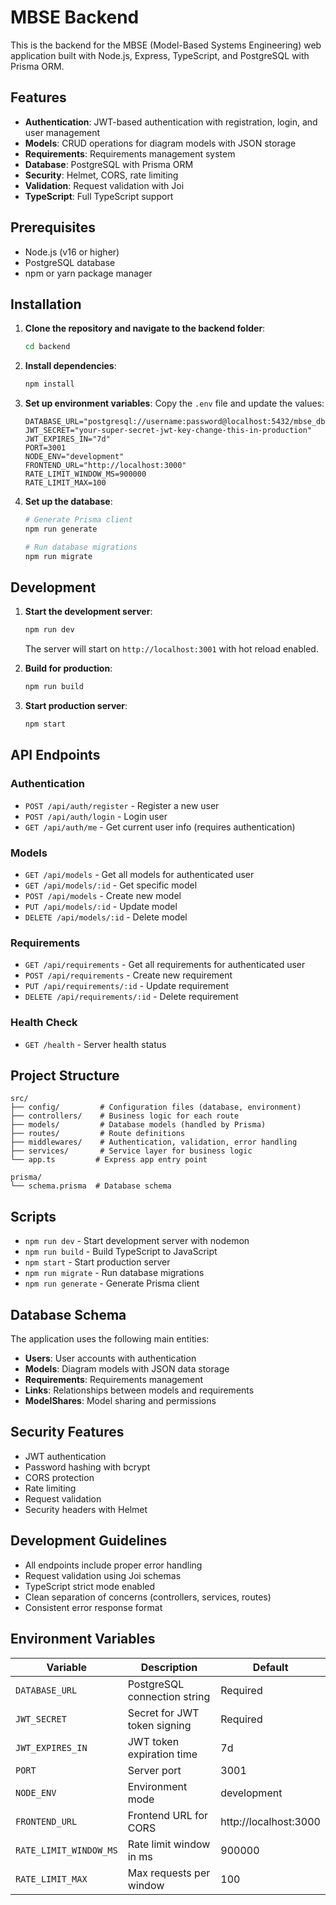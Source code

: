 # MBSE Backend

This is the backend for the MBSE (Model-Based Systems Engineering) web application built with Node.js, Express, TypeScript, and PostgreSQL with Prisma ORM.

## Features

- **Authentication**: JWT-based authentication with registration, login, and user management
- **Models**: CRUD operations for diagram models with JSON storage
- **Requirements**: Requirements management system
- **Database**: PostgreSQL with Prisma ORM
- **Security**: Helmet, CORS, rate limiting
- **Validation**: Request validation with Joi
- **TypeScript**: Full TypeScript support

## Prerequisites

- Node.js (v16 or higher)
- PostgreSQL database
- npm or yarn package manager

## Installation

1. **Clone the repository and navigate to the backend folder**:
   ```bash
   cd backend
   ```

2. **Install dependencies**:
   ```bash
   npm install
   ```

3. **Set up environment variables**:
   Copy the `.env` file and update the values:
   ```env
   DATABASE_URL="postgresql://username:password@localhost:5432/mbse_db"
   JWT_SECRET="your-super-secret-jwt-key-change-this-in-production"
   JWT_EXPIRES_IN="7d"
   PORT=3001
   NODE_ENV="development"
   FRONTEND_URL="http://localhost:3000"
   RATE_LIMIT_WINDOW_MS=900000
   RATE_LIMIT_MAX=100
   ```

4. **Set up the database**:
   ```bash
   # Generate Prisma client
   npm run generate
   
   # Run database migrations
   npm run migrate
   ```

## Development

1. **Start the development server**:
   ```bash
   npm run dev
   ```
   The server will start on `http://localhost:3001` with hot reload enabled.

2. **Build for production**:
   ```bash
   npm run build
   ```

3. **Start production server**:
   ```bash
   npm start
   ```

## API Endpoints

### Authentication
- `POST /api/auth/register` - Register a new user
- `POST /api/auth/login` - Login user
- `GET /api/auth/me` - Get current user info (requires authentication)

### Models
- `GET /api/models` - Get all models for authenticated user
- `GET /api/models/:id` - Get specific model
- `POST /api/models` - Create new model
- `PUT /api/models/:id` - Update model
- `DELETE /api/models/:id` - Delete model

### Requirements
- `GET /api/requirements` - Get all requirements for authenticated user
- `POST /api/requirements` - Create new requirement
- `PUT /api/requirements/:id` - Update requirement
- `DELETE /api/requirements/:id` - Delete requirement

### Health Check
- `GET /health` - Server health status

## Project Structure

```
src/
├── config/         # Configuration files (database, environment)
├── controllers/    # Business logic for each route
├── models/         # Database models (handled by Prisma)
├── routes/         # Route definitions
├── middlewares/    # Authentication, validation, error handling
├── services/       # Service layer for business logic
└── app.ts         # Express app entry point

prisma/
└── schema.prisma  # Database schema
```

## Scripts

- `npm run dev` - Start development server with nodemon
- `npm run build` - Build TypeScript to JavaScript
- `npm start` - Start production server
- `npm run migrate` - Run database migrations
- `npm run generate` - Generate Prisma client

## Database Schema

The application uses the following main entities:
- **Users**: User accounts with authentication
- **Models**: Diagram models with JSON data storage
- **Requirements**: Requirements management
- **Links**: Relationships between models and requirements
- **ModelShares**: Model sharing and permissions

## Security Features

- JWT authentication
- Password hashing with bcrypt
- CORS protection
- Rate limiting
- Request validation
- Security headers with Helmet

## Development Guidelines

- All endpoints include proper error handling
- Request validation using Joi schemas
- TypeScript strict mode enabled
- Clean separation of concerns (controllers, services, routes)
- Consistent error response format

## Environment Variables

| Variable | Description | Default |
|----------|-------------|---------|
| `DATABASE_URL` | PostgreSQL connection string | Required |
| `JWT_SECRET` | Secret for JWT token signing | Required |
| `JWT_EXPIRES_IN` | JWT token expiration time | 7d |
| `PORT` | Server port | 3001 |
| `NODE_ENV` | Environment mode | development |
| `FRONTEND_URL` | Frontend URL for CORS | http://localhost:3000 |
| `RATE_LIMIT_WINDOW_MS` | Rate limit window in ms | 900000 |
| `RATE_LIMIT_MAX` | Max requests per window | 100 |
